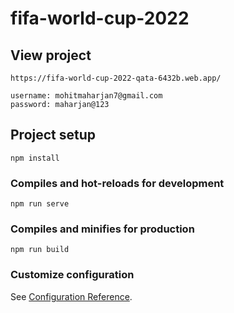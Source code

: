 # fifa-world-cup-2022

## View project
```
https://fifa-world-cup-2022-qata-6432b.web.app/

username: mohitmaharjan7@gmail.com
password: maharjan@123
```

## Project setup
```
npm install
```

### Compiles and hot-reloads for development
```
npm run serve
```

### Compiles and minifies for production
```
npm run build
```

### Customize configuration
See [Configuration Reference](https://cli.vuejs.org/config/).
